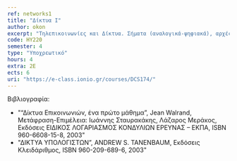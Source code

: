 ```yaml
---
ref: networks1
title: "Δίκτυα I"
author: okon
excerpt: "Τηλεπικοινωνίες και Δίκτυα. Σήματα (αναλογικά-ψηφιακά), αρχές μετάδοσης δεδομένων, κωδικοποίηση δεδομένων. Μέσα μετάδοσης: Καλώδια συνεστραμμένου ζεύγους, ομοαξονικά καλώδια, οπτικές ίνες. Πρότυπα ενσύρματων δικτύων. Ασύρματα δίκτυα επικοινωνίας με ραδιοκύματα, μικροκύματα, υπέρυθρες. Πρότυπα ασύρματων δικτύων. Αρχιτεκτονικές πρωτοκόλλων: Το πρότυπο OSI, το πρότυπο TCP/IP. Τοπικά δίκτυα. Μητροπολιτικά δίκτυα – Δίκτυα Ευρείας Περιοχής. Διασύνδεση δικτύων και δικτυακές συσκευές. Μεταφορά και Δρομολόγηση πακέτων. Τεχνικές μεταγωγής, Δίκτυα κορμού, αστική και εταιρική πρόσβαση στο Διαδίκτυο. Πρόσβαση PSTN, ISDN. Τεχνολογίες ευρυζωνικής πρόσβασης (DSL, Wi-fi, Wi-USB, Wi-Max), υπηρεσίες τρίτης γενιάς (3G). Διαχείριση Δικτύων."
code: ΗΥ220
semester: 4
type: "Υποχρεωτικό"
hours: 4
extra: 2Ε
ects: 6
uri: "https://e-class.ionio.gr/courses/DCS174/"
---
```



Βιβλιογραφία: 
  - "“Δίκτυα Επικοινωνιών, ένα πρώτο μάθημα”, Jean Walrand, Μετάφραση-Επιμέλεια: Ιωάννης Σταυρακάκης, Λάζαρος Μεράκος, Εκδόσεις ΕΙΔΙΚΟΣ ΛΟΓΑΡΙΑΣΜΟΣ ΚΟΝΔΥΛΙΩΝ ΕΡΕΥΝΑΣ – ΕΚΠΑ, ISBN 960-6608-15-8, 2003"
  - "ΔΙΚΤΥΑ ΥΠΟΛΟΓΙΣΤΩΝ”, ANDREW S. TANENBAUM, Εκδόσεις Κλειδάριθμος, ISBN 960-209-689-6, 2003"

  


